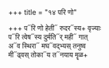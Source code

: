 +++
title = "१४ परि णो"

+++
प᳓रि णो हेती᳓ रुदर᳓स्य+ वृज्याः  
प᳓रि त्वेष᳓स्य दुर्मति᳓र् मही᳓ गात्  
अ᳓व स्थिरा᳓ मघ᳓वद्भ्यस् तनुष्व  
मी᳓ढ्वस् तोका᳓य त᳓नयाय मॄळ+